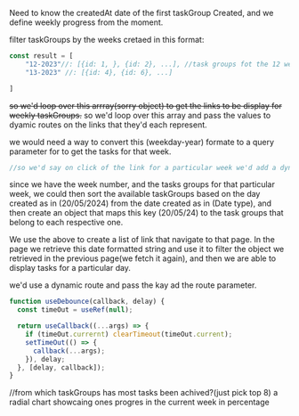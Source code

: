 Need to know the createdAt date of the first taskGroup Created, and we define weekly progress from the moment.

filter taskGroups by the weeks cretaed in this format:

```js
const result = [
    "12-2023"//: [{id: 1, }, {id: 2}, ...], //task groups fot the 12 week of the year
    "13-2023" //: [{id: 4}, {id: 6}, ...]

]
```

~~so we'd loop over this arrray(sorry object) to get the links to be display for weekly taskGroups.~~
so we'd loop over this array and pass the values to dyamic routes on the links that they'd each represent.

we would need a way to convert this (weekday-year) formate to a query parameter for to get the tasks for that week.

```js
//so we'd say on click of the link for a particular week we'd add a dynamic route to take one to the days of that week(we don't need to fetch any data to display these. we'd just define a convention starting our numbering from 0 - 6) 0 for Sunday and 6 for saturday.
```

since we have the week number, and the tasks groups for that particular week, we could then sort the available taskGroups based on the day created as in (20/05/2024) from the date created as in (Date type), and then create an object that maps this key (20/05/24) to the task groups that belong to each respective one.

We use the above to create a list of link that navigate to that page. In the page we retrieve this date formatted string and use it to filter the object we retrieved in the previous page(we fetch it again), and then we are able to display tasks for a particular day.

we'd use a dynamic route and pass the kay ad the route parameter.

```js
function useDebounce(callback, delay) {
  const timeOut = useRef(null);

  return useCallback((...args) => {
    if (timeOut.currernt) clearTimeout(timeOut.current);
    setTimeOut(() => {
      callback(...args);
    }), delay;
  }, [delay, callback]);
}
```
//from which taskGroups has most tasks been achived?(just pick top 8)
a radial chart showcaing ones progres in the current week in percentage